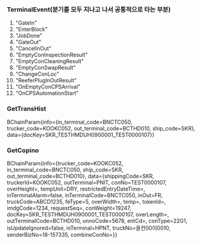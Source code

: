 ### TerminalEvent(분기를 모두 지나고 나서 공통적으로 타는 부분)
1. "GateIn"
2. "EnterBlock"
3. "JobDone"
4. "GateOut"
5. "CancelInOut"
6. "EmptyConInspectionResult"
7. "EmptyConCleaningResult"
8. "EmptyConSwapResult"
9. "ChangeConLoc"
10. "ReeferPlugInOutResult"
11. "OnEmptyConCPSArrival"
12. "OnCPSAutomationStart"


### GetTransHist
BChainParam{info={in_terminal_code=BNCTC050, trucker_code=KOOKC052, out_terminal_code=BCTHD010, ship_code=SKR}, data={docKey=SKR_TESTHMDUH0900001_TEST0000107}}

### GetCopino
BChainParam{info={trucker_code=KOOKC052, in_terminal_code=BNCTC050, ship_code=SKR, out_terminal_code=BCTHD010}, data={shippingCode=SKR, truckerId=KOOKC052, outTerminal=PNIT, conNo=TEST0000107, overHeight=, tempUnit=DRY, restrictedEntryDateTime=, inTerminalAlarm=false, inTerminalCode=BNCTC050, inOut=FR, truckCode=ABCD1235, feType=5, overWidth=, temp=, tokenId=, imdgCode=1234, requestSeq=, conWeight=19247, docKey=SKR_TESTHMDUH0900001_TEST0000107, overLength=, outTerminalCode=BCTHD010, unnoCode=5678, entCd=, conType=22G1, isUpdateIgnored=false, inTerminal=HPNT, truckNo=올컨00이0010, senderBizNo=18-157335, combineConNo=}}